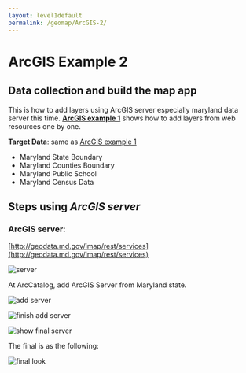 ```yaml
---
layout: level1default
permalink: /geomap/ArcGIS-2/
---
```


# ArcGIS Example 2  


## Data collection and build the map app
This is how to add layers using ArcGIS server especially maryland data server this time. **[ArcGIS example 1](http://chrisijh.github.io/geomap/ArcGIS-1/)** shows how to add layers from web resources one by one.  

**Target Data**: same as [ArcGIS example 1](http://chrisijh.github.io/geomap/ArcGIS-1/) 
  - Maryland State Boundary  
  - Maryland Counties Boundary  
  - Maryland Public School  
  - Maryland Census Data  

## Steps using *ArcGIS server*

###  ArcGIS server:  
  [http://geodata.md.gov/imap/rest/services](http://geodata.md.gov/imap/rest/services)  
  
  ![server](https://www.evernote.com/shard/s9/sh/4462f8c4-d422-4fa2-a865-10eb130c9a9f/3b51e46a071b23adce6834ee9d517796/deep/0/Folder---.png)  
   
  At ArcCatalog, add ArcGIS Server from Maryland state.  
  
  ![add server](https://www.evernote.com/shard/s9/sh/2ec06a14-100b-46b8-8b38-790c51268179/1fe2d86481fb5bc29c4e9fb330958be0/deep/0/Windows-8.1---Parallels-Desktop.png)  
  
  ![finish add server](https://www.evernote.com/shard/s9/sh/390ebcb1-4d43-4dc4-a0ba-0088d6d5a2b1/9c9421b2e08c9dfe0e66a25e43615e66/deep/0/Windows-8.1---Parallels-Desktop.png)  
  
  ![show final server](https://www.evernote.com/shard/s9/sh/842d01a7-f3c8-4f23-983e-30ea96ec7713/1ea57b210fe7b1035a899fa77e141702/deep/0/Windows-8.1---Parallels-Desktop.png)  
   
  
  The final is as the following:  
  
  ![final look](https://www.evernote.com/shard/s9/sh/f553d433-a0ff-4028-8245-6a6570a6fb7e/e86a832fe64498cc61c454b82ea8b187/deep/0/Windows-8.1---Parallels-Desktop.png)  
  
  